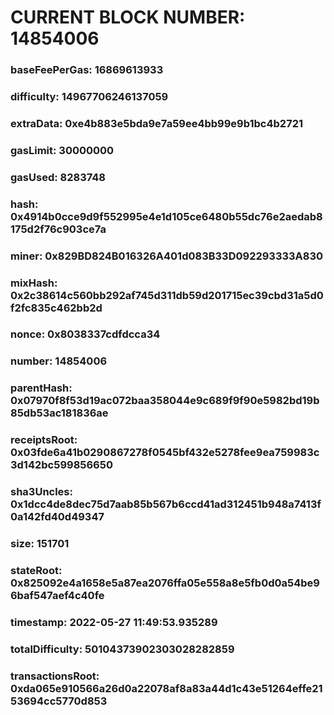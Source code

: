 # CURRENT BLOCK NUMBER: 14854006

### baseFeePerGas: 16869613933
### difficulty: 14967706246137059
### extraData: 0xe4b883e5bda9e7a59ee4bb99e9b1bc4b2721
### gasLimit: 30000000
### gasUsed: 8283748
### hash: 0x4914b0cce9d9f552995e4e1d105ce6480b55dc76e2aedab8175d2f76c903ce7a
### miner: 0x829BD824B016326A401d083B33D092293333A830
### mixHash: 0x2c38614c560bb292af745d311db59d201715ec39cbd31a5d0f2fc835c462bb2d
### nonce: 0x8038337cdfdcca34
### number: 14854006
### parentHash: 0x07970f8f53d19ac072baa358044e9c689f9f90e5982bd19b85db53ac181836ae
### receiptsRoot: 0x03fde6a41b0290867278f0545bf432e5278fee9ea759983c3d142bc599856650
### sha3Uncles: 0x1dcc4de8dec75d7aab85b567b6ccd41ad312451b948a7413f0a142fd40d49347
### size: 151701
### stateRoot: 0x825092e4a1658e5a87ea2076ffa05e558a8e5fb0d0a54be96baf547aef4c40fe
### timestamp: 2022-05-27 11:49:53.935289
### totalDifficulty: 50104373902303028282859
### transactionsRoot: 0xda065e910566a26d0a22078af8a83a44d1c43e51264effe2153694cc5770d853
